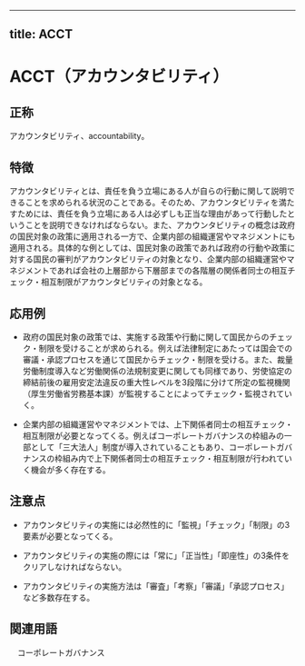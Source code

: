 

---
title: ACCT
---
# ACCT（アカウンタビリティ）
## 正称
アカウンタビリティ、accountability。

## 特徴
アカウンタビリティとは、責任を負う立場にある人が自らの行動に関して説明できることを求められる状況のことである。そのため、アカウンタビリティを満たすためには、責任を負う立場にある人は必ずしも正当な理由があって行動したということを説明できなければならない。また、アカウンタビリティの概念は政府の国民対象の政策に適用される一方で、企業内部の組織運営やマネジメントにも適用される。具体的な例としては、国民対象の政策であれば政府の行動や政策に対する国民の審判がアカウンタビリティの対象となり、企業内部の組織運営やマネジメントであれば会社の上層部から下層部までの各階層の関係者同士の相互チェック・相互制限がアカウンタビリティの対象となる。


## 応用例


- 政府の国民対象の政策では、実施する政策や行動に関して国民からのチェック・制限を受けることが求められる。例えば法律制定にあたっては国会での審議・承認プロセスを通じて国民からチェック・制限を受ける。また、裁量労働制度導入など労働関係の法規制変更に関しても同様であり、労使協定の締結前後の雇用安定法違反の重大性レベルを3段階に分けて所定の監視機関（厚生労働省労務基本課）が監視することによってチェック・監視されていく。


- 企業内部の組織運営やマネジメントでは、上下関係者同士の相互チェック・相互制限が必要となってくる。例えばコーポレートガバナンスの枠組みの一部として「三大法人」制度が導入されていることもあり、コーポレートガバナンスの枠組み内で上下関係者同士の相互チェック・相互制限が行われていく機会が多く存在する。


## 注意点


- アカウンタビリティの実施には必然性的に「監視」「チェック」「制限」の3要素が必要となってくる。


- アカウンタビリティの実施の際には「常に」「正当性」「即座性」の3条件をクリアしなければならない。


- アカウンタビリティの実施方法は「審査」「考察」「審議」「承認プロセス」 など多数存在する。


## 関連用語

　コーポレートガバナンス